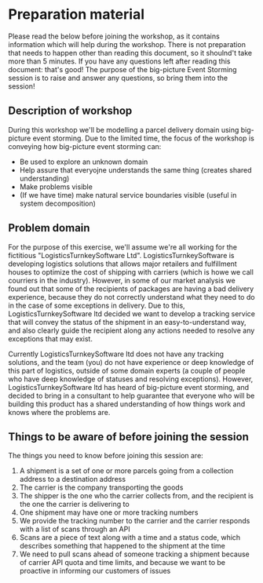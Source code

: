 # Preparation material

Please read the below before joining the workshop, as it contains information which will help during the workshop. There is not preparation that needs to happen other than reading this document, so it shoulnd't take more than 5 minutes. If you have any questions left after reading this document: that's good! The purpose of the big-picture Event Storming session is to raise and answer any questions, so bring them into the session!

## Description of workshop

During this workshop we'll be modelling a parcel delivery domain using big-picture event storming. Due to the limited time, the focus of the workshop is conveying how big-picture event storming can:

- Be used to explore an unknown domain
- Help assure that everyojne understands the same thing (creates shared understanding)
- Make problems visible
- (If we have time) make natural service boundaries visible (useful in system decomposition)

## Problem domain

For the purpose of this exercise, we'll assume we're all working for the fictitious "LogisticsTurnkeySoftware Ltd". LogisticsTurnkeySoftware is developing logistics solutions that allows major retailers and fulfillment houses to optimize the cost of shipping with carriers (which is howe we call courriers in the industry). However, in some of our market analysis we found out that some of the recipients of packages are having a bad delivery experience, because they do not correctly understand what they need to do in the case of some exceptions in delivery. Due to this, LogisticsTurnkeySoftware ltd decided we want to develop a tracking service that will convey the status of the shipment in an easy-to-understand way, and also clearly guide the recipient along any actions needed to resolve any exceptions that may exist.

Currently LogisticsTurnkeySoftware ltd does not have any tracking solutions, and the team (you) do not have experience or deep knowledge of this part of logistics, outside of some domain experts (a couple of people who have deep knowledge of statuses and resolving exceptions). However, LogisticsTurnkeySoftware ltd has heard of big-picture event storming, and decided to bring in a consultant to help guarantee that everyone who will be building this product has a shared understanding of how things work and knows where the problems are.

## Things to be aware of before joining the session

The things you need to know before joining this session are:

1. A shipment is a set of one or more parcels going from a collection address to a destination address
1. The carrier is the company transporting the goods
1. The shipper is the one who the carrier collects from, and the recipient is the one the carrier is delivering to
1. One shipment may have one or more tracking numbers
1. We provide the tracking number to the carrier and the carrier responds with a list of scans through an API
1. Scans are a piece of text along with a time and a status code, which describes something that happened to the shipment at the time
1. We need to pull scans ahead of someone tracking a shipment because of carrier API quota and time limits, and because we want to be proactive in informing our customers of issues
